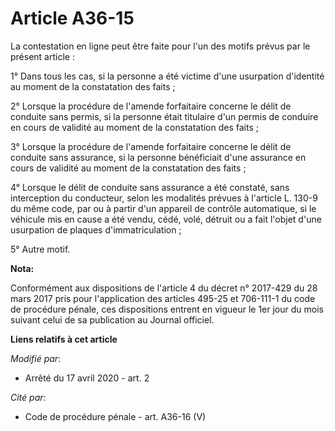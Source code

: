 # Article A36-15

La contestation en ligne peut être faite pour l'un des motifs prévus par le présent article :

1° Dans tous les cas, si la personne a été victime d'une usurpation d'identité au moment de la constatation des faits ;

2° Lorsque la procédure de l'amende forfaitaire concerne le délit de conduite sans permis, si la personne était titulaire
d'un permis de conduire en cours de validité au moment de la constatation des faits ;

3° Lorsque la procédure de l'amende forfaitaire concerne le délit de conduite sans assurance, si la personne bénéficiait
d'une assurance en cours de validité au moment de la constatation des faits ;

4° Lorsque le délit de conduite sans assurance a été constaté, sans interception du conducteur, selon les modalités prévues à
l'article L. 130-9 du même code, par ou à partir d'un appareil de contrôle automatique, si le véhicule mis en cause a été
vendu, cédé, volé, détruit ou a fait l'objet d'une usurpation de plaques d'immatriculation ;

5° Autre motif.

**Nota:**

Conformément aux dispositions de l'article 4 du décret n° 2017-429 du 28 mars 2017 pris pour l'application des articles
495-25 et 706-111-1 du code de procédure pénale, ces dispositions entrent en vigueur le 1er jour du mois suivant celui de sa
publication au Journal officiel.

**Liens relatifs à cet article**

_Modifié par_:

  - Arrêté du 17 avril 2020 - art. 2

_Cité par_:

  - Code de procédure pénale - art. A36-16 (V)
